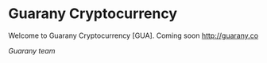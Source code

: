 Guarany Cryptocurrency
=======

Welcome to Guarany Cryptocurrency [GUA]. Coming soon http://guarany.co</i>

<i>Guarany team</i>
